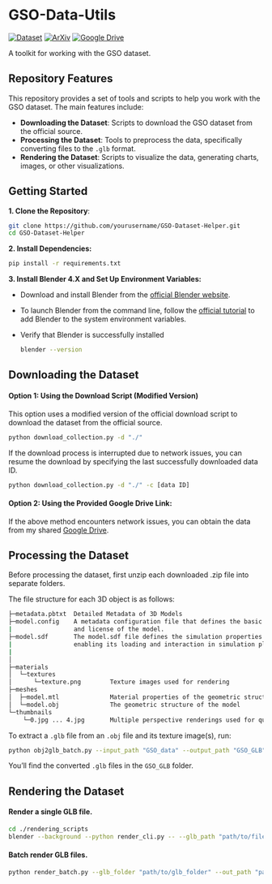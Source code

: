 # GSO-Data-Utils
[![Dataset](https://img.shields.io/badge/GSO%20Dataset-Official%20Website-blue)](https://goo.gle/scanned-objects)     [![ArXiv](https://img.shields.io/badge/ArXiv-2204.11918-red?logo=arxiv&logoColor=fff)](https://arxiv.org/abs/2204.11918)     [![Google Drive](https://img.shields.io/badge/Google%20Drive-Download%20Data-4285F4?logo=googledrive&logoColor=fff)](https://drive.google.com/drive/folders/1Dtqiyt0QP9dabiaTN5qONdb8avc0aNg6?usp=sharing)

A toolkit for working with the GSO dataset.

## Repository Features

This repository provides a set of tools and scripts to help you work with the GSO dataset. The main features include:

- **Downloading the Dataset**: Scripts to download the GSO dataset from the official source.
- **Processing the Dataset**: Tools to preprocess the data, specifically converting files to the `.glb` format.
- **Rendering the Dataset**: Scripts to visualize the data, generating charts, images, or other visualizations.



## Getting Started

**1. Clone the Repository**:

```bash
git clone https://github.com/yourusername/GSO-Dataset-Helper.git
cd GSO-Dataset-Helper
```

**2. Install Dependencies:**

```bash
pip install -r requirements.txt
```

**3. Install Blender 4.X and Set Up Environment Variables:**

- Download and install Blender from the [official Blender website](https://docs.blender.org/manual/zh-hans/dev/getting_started/installing/index.html).

- To launch Blender from the command line, follow the [official tutorial](https://docs.blender.org/manual/zh-hans/2.80/advanced/command_line/launch/index.html) to add Blender to the system environment variables.

- Verify that Blender is successfully installed

  ```bash
  blender --version
  ```

  

## Downloading the Dataset

#### Option 1: Using the Download Script (Modified Version)

This option uses a modified version of the official download script to download the dataset from the official source.

```bash
python download_collection.py -d "./" 
```

If the download process is interrupted due to network issues, you can resume the download by specifying the last successfully downloaded data ID.

```bash
python download_collection.py -d "./" -c [data ID]
```

#### Option 2: Using the Provided Google Drive Link:

If the above method encounters network issues, you can obtain the data from my shared [Google Drive](https://drive.google.com/drive/folders/1Dtqiyt0QP9dabiaTN5qONdb8avc0aNg6?usp=sharing).



## Processing the Dataset

Before processing the dataset, first unzip each downloaded .zip file into separate folders. 

The file structure for each 3D object is as follows:

```bash
├─metadata.pbtxt  Detailed Metadata of 3D Models      
├─model.config    A metadata configuration file that defines the basic information 
|                 and license of the model.
├─model.sdf       The model.sdf file defines the simulation properties and structure of a 3D object,
|                 enabling its loading and interaction in simulation platforms like Ignition Gazebo. 
|
│
├─materials
│  └─textures
│      └─texture.png        Texture images used for rendering
├─meshes
│  ├─model.mtl              Material properties of the geometric structure
│  └─model.obj              The geometric structure of the model
└─thumbnails
    └─0.jpg ... 4.jpg       Multiple perspective renderings used for quick content previews

```

To extract a `.glb` file from an `.obj` file and its texture image(s), run:

```bash
python obj2glb_batch.py --input_path "GSO_data" --output_path "GSO_GLB"
```

You’ll find the converted `.glb` files in the `GSO_GLB` folder.



## Rendering the Dataset

#### Render a single GLB file.

```bash
cd ./rendering_scripts
blender --background --python render_cli.py -- --glb_path "path/to/file.glb" --out_path "path/to/out_folder"
```

#### Batch render GLB files.

```bash
python render_batch.py --glb_folder "path/to/glb_folder" --out_path "path/to/out_folder"
```












































